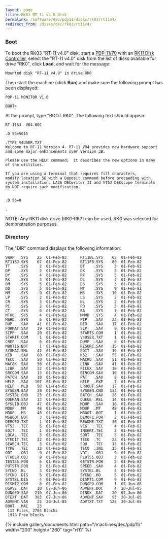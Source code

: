 ```yaml
---
layout: page
title: RK03 RT-11 v4.0 Disk
permalink: /software/dec/pdp11/disks/rk03/rt11v4/
redirect_from: /disks/dec/rk03/rt11v4/
---
```


### Boot

To boot the RK03 "RT-11 v4.0" disk, start a [PDP-11/70](/machines/dec/pdp11/1170/panel/debugger/) with an
[RK11 Disk Controller](/machines/pdp11/rk11/), select the "RT-11 v4.0" disk from the list of disks
available for drive "RK0", click **Load**, and wait for the message:

	Mounted disk "RT-11 v4.0" in drive RK0

Then start the machine (click **Run**) and make sure the following prompt has been displayed:

	PDP-11 MONITOR V1.0

	BOOT>

At the prompt, type "BOOT RK0".  The following text should appear:

	RT-11SJ  V04.00C

	.D 56=5015

	.TYPE V4USER.TXT
	Welcome to RT-11 Version 4. RT-11 V04 provides new hardware support
	and some major enhancements over Version 3B.

	Please use the HELP command;  it describes the new options in many
	of the utilities.

	If you are using a terminal that requires fill characters,
	modify location 56 with a Deposit command before proceeding with
	system installation. LA36 DECwriter II and VT52 DECscope terminals
	do NOT require such modification.


	.D 56=0

	.

NOTE: Any RK11 disk drive (RK0-RK7) can be used.  RK0 was selected for demonstration purposes.

### Directory

The "DIR" command displays the following information:

	SWAP  .SYS    25  01-Feb-82      RT11BL.SYS    65  01-Feb-82
	RT11SJ.SYS    67  01-Feb-82      RT11FB.SYS    80  01-Feb-82
	TT    .SYS     2  01-Feb-82      DT    .SYS     3  01-Feb-82
	DP    .SYS     3  01-Feb-82      DX    .SYS     3  01-Feb-82
	DY    .SYS     4  01-Feb-82      RF    .SYS     3  01-Feb-82
	RK    .SYS     3  01-Feb-82      DL    .SYS     4  01-Feb-82
	DM    .SYS     5  01-Feb-82      DS    .SYS     3  01-Feb-82
	DD    .SYS     5  01-Feb-82      MT    .SYS     9  01-Feb-82
	MM    .SYS     9  01-Feb-82      MS    .SYS    10  01-Feb-82
	LP    .SYS     2  01-Feb-82      LS    .SYS     2  01-Feb-82
	CR    .SYS     3  01-Feb-82      NL    .SYS     2  01-Feb-82
	PC    .SYS     2  01-Feb-82      PD    .SYS     3  01-Feb-82
	CT    .SYS     6  01-Feb-82      BA    .SYS     7  01-Feb-82
	MTHD  .SYS     4  01-Feb-82      MMHD  .SYS     4  01-Feb-82
	MSHD  .SYS     5  01-Feb-82      PIP   .SAV    23  01-Feb-82
	DUP   .SAV    41  01-Feb-82      DIR   .SAV    17  01-Feb-82
	FORMAT.SAV    19  01-Feb-82      SLP   .SAV     9  01-Feb-82
	SIPP  .SAV    20  01-Feb-82      STARTS.COM     1  01-Feb-82
	STARTF.COM     1  01-Feb-82      V4USER.TXT     1  01-Feb-82
	CREF  .SAV     6  01-Feb-82      DUMP  .SAV     8  01-Feb-82
	MBOT16.BOT     1  01-Feb-82      RESORC.SAV    15  01-Feb-82
	SYSMAC.SML    42  01-Feb-82      EDIT  .SAV    19  01-Feb-82
	KED   .SAV    60  01-Feb-82      K52   .SAV    55  01-Feb-82
	TECO  .SAV    50  01-Feb-82      MACRO .SAV    51  01-Feb-82
	MAC8K .SAV    56  01-Feb-82      LINK  .SAV    41  01-Feb-82
	LIBR  .SAV    22  01-Feb-82      FILEX .SAV    18  01-Feb-82
	SRCCOM.SAV    13  01-Feb-82      BINCOM.SAV    10  01-Feb-82
	PATCH .SAV    10  01-Feb-82      PAT   .SAV     8  01-Feb-82
	HELP  .SAV   107  01-Feb-82      HELP  .EXE     7  01-Feb-82
	HELP  .MLB    98  01-Feb-82      ERROUT.SAV    17  01-Feb-82
	SYSGEN.SAV    39  01-Feb-82      SYSGEN.CND   134  01-Feb-82
	SYSTBL.CND    23  01-Feb-82      BATCH .SAV    26  01-Feb-82
	QUEMAN.SAV    13  01-Feb-82      QUEUE .REL    14  01-Feb-82
	SYSLIB.OBJ    47  01-Feb-82      MDUP  .SAV    18  01-Feb-82
	MDUP  .MM     48  01-Feb-82      MDUP  .MT     48  01-Feb-82
	MDUP  .MS     48  01-Feb-82      MBOOT .BOT     1  01-Feb-82
	MSBOOT.BOT     3  01-Feb-82      DEMOF1.FOR     2  01-Feb-82
	DEMOED.TXT     1  01-Feb-82      README.TXT    36  01-Feb-82
	VT52  .TEC     5  01-Feb-82      VEG   .TEC     4  01-Feb-82
	EDIT  .TEC     1  01-Feb-82      INSERT.TEC     2  01-Feb-82
	LOCAL .TEC     3  01-Feb-82      SORT  .TEC     3  01-Feb-82
	VTEDIT.TEC    32  01-Feb-82      TECO  .TC     23  01-Feb-82
	SEARCH.TEC     3  01-Feb-82      SQU   .TEC    13  01-Feb-82
	TYPE  .TEC    12  01-Feb-82      TECO  .INI    15  01-Feb-82
	ODT   .OBJ     9  01-Feb-82      VDT   .OBJ     9  01-Feb-82
	VTHDLR.OBJ     9  01-Feb-82      PLOT55.OBJ     3  01-Feb-82
	TEST55.FOR     5  01-Feb-82      GETSTR.FOR     2  01-Feb-82
	PUTSTR.FOR     2  01-Feb-82      SPEED .SAV     4  01-Feb-82
	SYCND .BL      3  01-Feb-82      SYSTBL.BL      4  01-Feb-82
	SYCND .DIS     5  01-Feb-82      SYCND .HD      5  01-Feb-82
	SYSTBL.DIS     4  01-Feb-82      DISMT1.COM     9  01-Feb-82
	DISMT2.COM     8  01-Feb-82      DUNGEO.COM     1  07-Jun-86
	DSAVE .DAT    10  07-Jun-86      ADVENT.DOC     4  20-Jul-85
	DUNGEO.SAV   216  07-Jun-86      DINDX .DAT    20  07-Jun-86
	DTEXT .DAT   383  07-Jun-86      ADVENT.SAV    93  20-Jul-85
	ADVENT.VAR    22  20-Jul-85      ADVTXT.TXT   125  20-Jul-85
	BOOT  .MAC    23
	 113 Files, 2784 Blocks
	 1978 Free blocks

{% include gallery/documents.html path="/machines/dec/pdp11/" width="200" height="260" tag="rt11" %}

